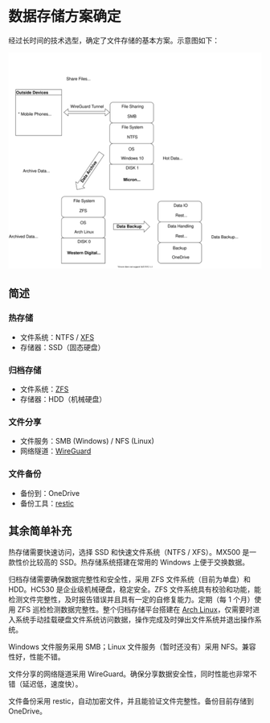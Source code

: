 # 数据存储方案确定

经过长时间的技术选型，确定了文件存储的基本方案。示意图如下：

![data-storage](https://github.com/neteroster/blog/blob/main/neter-storage.svg)


## 简述

### 热存储

* 文件系统：NTFS / [XFS](https://xfs.org/)
* 存储器：SSD（固态硬盘）

### 归档存储

* 文件系统：[ZFS](https://openzfs.org/)
* 存储器：HDD（机械硬盘）

### 文件分享

* 文件服务：SMB (Windows) / NFS (Linux)
* 网络隧道：[WireGuard](https://www.wireguard.com/)

### 文件备份

* 备份到：OneDrive
* 备份工具：[restic](https://restic.net/)

## 其余简单补充

热存储需要快速访问，选择 SSD 和快速文件系统（NTFS / XFS）。MX500 是一款性价比较高的 SSD。热存储系统搭建在常用的 Windows 上便于交换数据。

归档存储需要确保数据完整性和安全性，采用 ZFS 文件系统（目前为单盘）和 HDD。HC530 是企业级机械硬盘，稳定安全。ZFS 文件系统具有校验和功能，能检测文件完整性，及时报告错误并且具有一定的自修复能力。定期（每 1 个月）使用 ZFS 巡检检测数据完整性。整个归档存储平台搭建在 [Arch Linux](https://www.archlinux.org/)，仅需要时进入系统手动挂载硬盘文件系统访问数据，操作完成及时弹出文件系统并退出操作系统。

Windows 文件服务采用 SMB；Linux 文件服务（暂时还没有）采用 NFS。兼容性好，性能不错。

文件分享的网络隧道采用 WireGuard。确保分享数据安全性，同时性能也非常不错（延迟低，速度快）。

文件备份采用 restic，自动加密文件，并且能验证文件完整性。备份目前存储到 OneDrive。
